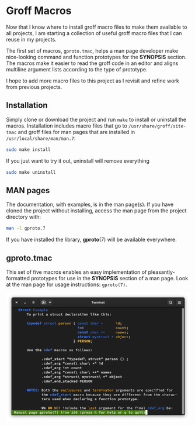 # Groff Macros

Now that I know where to install groff macro files to make them
available to all projects, I am starting a collection of useful
groff macro files that I can reuse in my projects.

The first set of macros, `gproto.tmac`, helps a man page developer
make nice-looking command and function prototypes for the
**SYNOPSIS** section.  The macros make it easier to read the groff
code in an editor and aligns multiline argument lists according to
the type of prototype.

I hope to add more macro files to this project as I revisit and
refine work from previous projects.

## Installation

Simply clone or download the project and run `make` to install
or uninstall the macros.  Installation includes macro files that
go to `/usr/share/groff/site-tmac` and groff files for man pages
that are installed in `/usr/local/share/man/man.7`:

~~~sh
sudo make install
~~~

If you just want to try it out, uninstall will remove everything

~~~sh
sudo make uninstall
~~~

## MAN pages

The documentation, with examples, is in the man page(s).  If you
have cloned the project without installing, access the man page from
the project directory with:

~~~sh
man -l gproto.7
~~~

If you have installed the library, **gproto**(7) will be available
everywhere.

## gproto.tmac

This set of five macros enables an easy implementation of
pleasantly-formatted prototypes for use in the **SYNOPSIS** section
of a man page.  Look at the man page for usage instructions:
`gproto(7)`.

![Example](example3.png)

